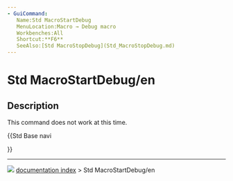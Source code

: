 ```yaml
---
- GuiCommand:
   Name:Std MacroStartDebug
   MenuLocation:Macro → Debug macro
   Workbenches:All
   Shortcut:**F6**
   SeeAlso:[Std MacroStopDebug](Std_MacroStopDebug.md)
---
```


# Std MacroStartDebug/en

## Description

This command does not work at this time.





{{Std Base navi

}}



---
![](images/Right_arrow.png) [documentation index](../README.md) > Std MacroStartDebug/en
